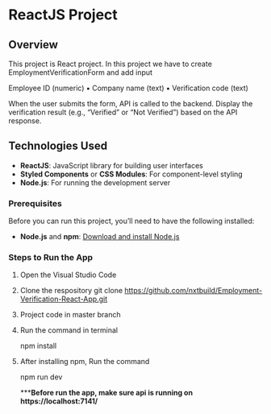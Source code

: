 # ReactJS Project

## Overview

This project is React project. In this project we have to create EmploymentVerificationForm and add input 

  Employee ID (numeric)
▪ Company name (text)
▪ Verification code (text)

When the user submits the form, API is called to the backend.
Display the verification result (e.g., “Verified” or “Not Verified”) based on the API response.

## Technologies Used

- **ReactJS**: JavaScript library for building user interfaces
- **Styled Components** or **CSS Modules**: For component-level styling
- **Node.js**: For running the development server


### Prerequisites

Before you can run this project, you’ll need to have the following installed:

- **Node.js** and **npm**: [Download and install Node.js](https://nodejs.org/)

### Steps to Run the App

1. Open the Visual Studio Code
2. Clone the respository
   git clone https://github.com/nxtbuild/Employment-Verification-React-App.git
3. Project code in master branch
   
4. Run the command in terminal

   npm install
 
4. After installing npm, Run the command
   
   npm run dev

   *****Before run the app, make sure api is running on https://localhost:7141/**


   
